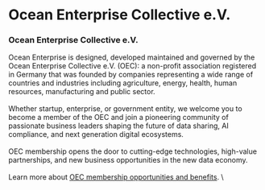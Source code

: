# Ocean Enterprise Collective e.V.

### Ocean Enterprise Collective e.V.

Ocean Enterprise is designed, developed maintained and governed by the Ocean Enterprise Collective e.V. (OEC): a non-profit association registered in Germany that was founded by companies representing a wide range of countries and industries including agriculture, energy, health, human resources, manufacturing and public sector.\
\
Whether startup, enterprise, or government entity, we welcome you to become a member of the OEC and join a pioneering community of passionate business leaders shaping the future of data sharing, AI compliance, and next generation digital ecosystems.\
\
OEC membership opens the door to cutting-edge technologies, high-value partnerships, and new business opportunities in the new data economy.\
\
Learn more about [OEC membership opportunities and benefits](https://www.oceanenterprise.io/member-benefits).  \
